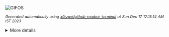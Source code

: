 <div align="justify">
<picture>
    <source media="(prefers-color-scheme: dark)" srcset="https://i.ibb.co/Z6B2KcB/output-gif.gif">
    <source media="(prefers-color-scheme: light)" srcset="https://i.ibb.co/Z6B2KcB/output-gif.gif">
    <img alt="GIFOS" src="https://i.ibb.co/Z6B2KcB/output-gif.gif">
</picture>

<sub><i>Generated automatically using [x0rzavi/github-readme-terminal](https://github.com/x0rzavi/github-readme-terminal) at Sun Dec 17 12:15:14 AM IST 2023</i></sub>

<details>
<summary>More details</summary>

</details>
</div>

<!-- Image deletion URL: https://ibb.co/QFPDnYP/2fbe016f7d52d9ca0eca2b10253e4a03 -->